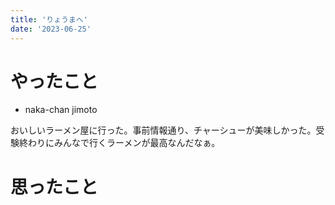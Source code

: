 ```yaml
---
title: 'りょうまへ'
date: '2023-06-25'
---
```


# やったこと

- naka-chan jimoto

おいしいラーメン屋に行った。事前情報通り、チャーシューが美味しかった。受験終わりにみんなで行くラーメンが最高なんだなぁ。


# 思ったこと

